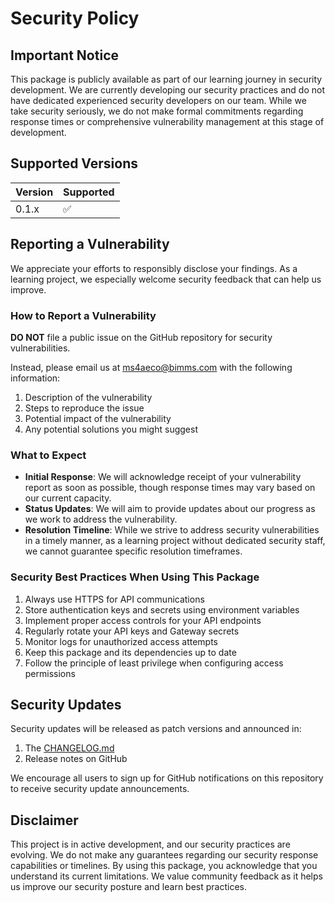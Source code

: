 # Security Policy

## Important Notice

This package is publicly available as part of our learning journey in security development. We are currently developing our security practices and do not have dedicated experienced security developers on our team. While we take security seriously, we do not make formal commitments regarding response times or comprehensive vulnerability management at this stage of development.

## Supported Versions

| Version | Supported          |
| ------- | ------------------ |
| 0.1.x   | :white_check_mark: |

## Reporting a Vulnerability

We appreciate your efforts to responsibly disclose your findings. As a learning project, we especially welcome security feedback that can help us improve.

### How to Report a Vulnerability

**DO NOT** file a public issue on the GitHub repository for security vulnerabilities.

Instead, please email us at ms4aeco@bimms.com with the following information:

1. Description of the vulnerability
2. Steps to reproduce the issue
3. Potential impact of the vulnerability
4. Any potential solutions you might suggest

### What to Expect

- **Initial Response**: We will acknowledge receipt of your vulnerability report as soon as possible, though response times may vary based on our current capacity.
- **Status Updates**: We will aim to provide updates about our progress as we work to address the vulnerability.
- **Resolution Timeline**: While we strive to address security vulnerabilities in a timely manner, as a learning project without dedicated security staff, we cannot guarantee specific resolution timeframes.

### Security Best Practices When Using This Package

1. Always use HTTPS for API communications
2. Store authentication keys and secrets using environment variables
3. Implement proper access controls for your API endpoints
4. Regularly rotate your API keys and Gateway secrets
5. Monitor logs for unauthorized access attempts
6. Keep this package and its dependencies up to date
7. Follow the principle of least privilege when configuring access permissions

## Security Updates

Security updates will be released as patch versions and announced in:

1. The [CHANGELOG.md](./CHANGELOG.md)
2. Release notes on GitHub

We encourage all users to sign up for GitHub notifications on this repository to receive security update announcements.

## Disclaimer

This project is in active development, and our security practices are evolving. We do not make any guarantees regarding our security response capabilities or timelines. By using this package, you acknowledge that you understand its current limitations. We value community feedback as it helps us improve our security posture and learn best practices.
